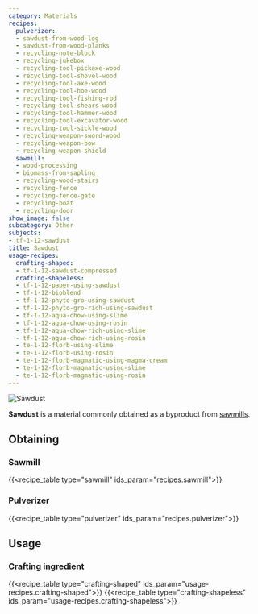 ```yaml
---
category: Materials
recipes:
  pulverizer:
  - sawdust-from-wood-log
  - sawdust-from-wood-planks
  - recycling-note-block
  - recycling-jukebox
  - recycling-tool-pickaxe-wood
  - recycling-tool-shovel-wood
  - recycling-tool-axe-wood
  - recycling-tool-hoe-wood
  - recycling-tool-fishing-rod
  - recycling-tool-shears-wood
  - recycling-tool-hammer-wood
  - recycling-tool-excavator-wood
  - recycling-tool-sickle-wood
  - recycling-weapon-sword-wood
  - recycling-weapon-bow
  - recycling-weapon-shield
  sawmill:
  - wood-processing
  - biomass-from-sapling
  - recycling-wood-stairs
  - recycling-fence
  - recycling-fence-gate
  - recycling-boat
  - recycling-door
show_image: false
subcategory: Other
subjects:
- tf-1-12-sawdust
title: Sawdust
usage-recipes:
  crafting-shaped:
  - tf-1-12-sawdust-compressed
  crafting-shapeless:
  - tf-1-12-paper-using-sawdust
  - tf-1-12-bioblend
  - tf-1-12-phyto-gro-using-sawdust
  - tf-1-12-phyto-gro-rich-using-sawdust
  - tf-1-12-aqua-chow-using-slime
  - tf-1-12-aqua-chow-using-rosin
  - tf-1-12-aqua-chow-rich-using-slime
  - tf-1-12-aqua-chow-rich-using-rosin
  - te-1-12-florb-using-slime
  - te-1-12-florb-using-rosin
  - te-1-12-florb-magmatic-using-magma-cream
  - te-1-12-florb-magmatic-using-slime
  - te-1-12-florb-magmatic-using-rosin
---
```


![Sawdust](/images/docs/1.12/thermal-foundation/sawdust.png)


**Sawdust** is a material commonly obtained as a byproduct from
[sawmills](../../thermal-expansion/sawmill/).


Obtaining
---------

### Sawmill
{{<recipe_table type="sawmill" ids_param="recipes.sawmill">}}

### Pulverizer
{{<recipe_table type="pulverizer" ids_param="recipes.pulverizer">}}


Usage
-----

### Crafting ingredient
{{<recipe_table type="crafting-shaped" ids_param="usage-recipes.crafting-shaped">}}
{{<recipe_table type="crafting-shapeless" ids_param="usage-recipes.crafting-shapeless">}}
